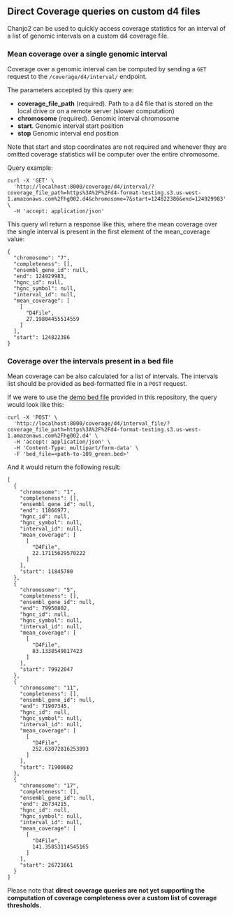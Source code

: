 ## Direct Coverage queries on custom d4 files

Chanjo2 can be used to quickly access coverage statistics for an interval of a list of genomic intervals on a custom d4 coverage file.

### Mean coverage over a single genomic interval

Coverage over a genomic interval can be computed by sending a `GET` request to the `/coverage/d4/interval/` endpoint.

The parameters accepted by this query are:

- <strong>coverage_file_path</strong> (required). Path to a d4 file that is stored on the local drive or on a remote server (slower computation)
- <strong>chromosome</strong> (required). Genomic interval chromosome
- <strong>start</strong>. Genomic interval start position 
- <strong>stop</strong> Genomic interval end position 

Note that start and stop coordinates are not required and whenever they are omitted coverage statistics will be computer over the entire chromosome.

Query example:

``` shell
curl -X 'GET' \
  'http://localhost:8000/coverage/d4/interval/?coverage_file_path=https%3A%2F%2Fd4-format-testing.s3.us-west-1.amazonaws.com%2Fhg002.d4&chromosome=7&start=124822386&end=124929983' \
  -H 'accept: application/json'
```

This query wll return a response like this, where the mean coverage over the single interval is present in the first element of the mean_coverage value:

``` shell
{
  "chromosome": "7",
  "completeness": [],
  "ensembl_gene_id": null,
  "end": 124929983,
  "hgnc_id": null,
  "hgnc_symbol": null,
  "interval_id": null,
  "mean_coverage": [
    [
      "D4File",
      27.19804455514559
    ]
  ],
  "start": 124822386
}
```

### Coverage over the intervals present in a bed file

Mean coverage can be also calculated for a list of intervals. The intervals list should be provided as bed-formatted file in a `POST` request.

If we were to use the [demo bed file](https://github.com/Clinical-Genomics/chanjo2/blob/main/src/chanjo2/demo/109_green.bed) provided in this repository, the query would look like this:

``` shell
curl -X 'POST' \
  'http://localhost:8000/coverage/d4/interval_file/?coverage_file_path=https%3A%2F%2Fd4-format-testing.s3.us-west-1.amazonaws.com%2Fhg002.d4' \
  -H 'accept: application/json' \
  -H 'Content-Type: multipart/form-data' \
  -F 'bed_file=<path-to-109_green.bed>'
```

And it would return the following result:

``` shell
[
  {
    "chromosome": "1",
    "completeness": [],
    "ensembl_gene_id": null,
    "end": 11866977,
    "hgnc_id": null,
    "hgnc_symbol": null,
    "interval_id": null,
    "mean_coverage": [
      [
        "D4File",
        22.17115629570222
      ]
    ],
    "start": 11845780
  },
  {
    "chromosome": "5",
    "completeness": [],
    "ensembl_gene_id": null,
    "end": 79950802,
    "hgnc_id": null,
    "hgnc_symbol": null,
    "interval_id": null,
    "mean_coverage": [
      [
        "D4File",
        83.1338549817423
      ]
    ],
    "start": 79922047
  },
  {
    "chromosome": "11",
    "completeness": [],
    "ensembl_gene_id": null,
    "end": 71907345,
    "hgnc_id": null,
    "hgnc_symbol": null,
    "interval_id": null,
    "mean_coverage": [
      [
        "D4File",
        252.63072816253893
      ]
    ],
    "start": 71900602
  },
  {
    "chromosome": "17",
    "completeness": [],
    "ensembl_gene_id": null,
    "end": 26734215,
    "hgnc_id": null,
    "hgnc_symbol": null,
    "interval_id": null,
    "mean_coverage": [
      [
        "D4File",
        141.35853114545165
      ]
    ],
    "start": 26721661
  }
]
```

Please note that <strong>direct coverage queries are not yet supporting the computation of coverage completeness</string> over a custom list of coverage thresholds.
